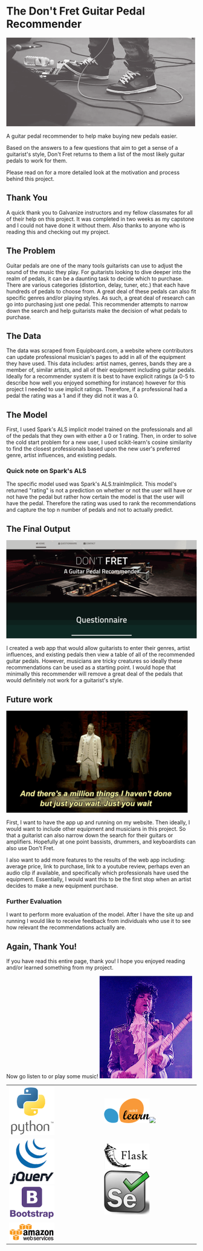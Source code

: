 # The Don't Fret Guitar Pedal Recommender

<img src="static/images/pedalboardstomp.jpg">

A guitar pedal recommender to help make buying new pedals easier.

Based on the answers to a few questions that aim to get a sense of a guitarist's style, Don't Fret returns to them a list of the most likely guitar pedals to work for them.

Please read on for a more detailed look at the motivation and process behind this project.

## Thank You

A quick thank you to Galvanize instructors and my fellow classmates for all of their help on this project. It was completed in two weeks as my capstone and I could not have done it without them. Also thanks to anyone who is reading this and checking out my project.

## The Problem

Guitar pedals are one of the many tools guitarists can use to adjust the sound of the music they play.
For guitarists looking to dive deeper into the realm of pedals, it can be a daunting task to decide which to purchase. There are various categories (distortion, delay, tuner, etc.) that each have hundreds of pedals to choose from. A great deal of these pedals can also fit specific genres and/or playing styles. As such, a great deal of research can go into purchasing just one pedal. This recommender attempts to narrow down the search and help guitarists make the decision of what pedals to purchase.

## The Data

The data was scraped from Equipboard.com, a website where contributors can update professional musician's pages to add in all of the equipment they have used. This data includes: artist names, genres, bands they are a member of, similar artists, and all of their equipment including guitar pedals. Ideally for a recommender system it is best to have explicit ratings (a 0-5 to describe how well you enjoyed something for instance) however for this project I needed to use implicit ratings. Therefore, if a professional had a pedal the rating was a 1 and if they did not it was a 0.

## The Model

First, I used Spark's ALS implicit model trained on the professionals and all of the pedals that they own with either a 0 or 1 rating. Then, in order to solve the cold start problem for a new user, I used scikit-learn's cosine similarity to find the closest professionals based upon the new user's preferred genre, artist influences, and existing pedals.

### Quick note on Spark's ALS

The specific model used was Spark's ALS.trainImplicit. This model's returned "rating" is not a prediction on whether or not the user will have or not have the pedal but rather how certain the model is that the user will have the pedal. Therefore the rating was used to rank the recommendations and capture the top n number of pedals and not to actually predict.

## The Final Output

<img src="static/images/webappexample.gif">

I created a web app that would allow guitarists to enter their genres, artist influences, and existing pedals then view a table of all of the recommended guitar pedals. However, musicians are tricky creatures so ideally these recommendations can be used as a starting point. I would hope that minimally this recommender will remove a great deal of the pedals that would definitely not work for a guitarist's style.

## Future work

<img src="static/images/justyouwait.gif">

First, I want to have the app up and running on my website. Then ideally, I would want to include other equipment and musicians in this project. So that a guitarist can also narrow down the search for their guitars or amplifiers. Hopefully at one point bassists, drummers, and keyboardists can also use Don't Fret.

I also want to add more features to the results of the web app including: average price, link to purchase, link to a youtube review, perhaps even an audio clip if available, and specifically which professionals have used the equipment. Essentially, I would want this to be the first stop when an artist decides to make a new equipment purchase.

### Further Evaluation

I want to perform more evaluation of the model. After I have the site up and running I would like to receive feedback from individuals who use it to see how relevant the recommendations actually are.

## Again, Thank You!

If you have read this entire page, thank you! I hope you enjoyed reading and/or learned something from my project.

Now go listen to or play some music!
<img src="static/images/prince.gif">

<table border="0">
<tr>
<td><img src="static/images/python.png" width="120"></td>
<td><img src="static/images/sklearn.png" width="120"><img src="static/images/spark.png" width="120"></td>
</tr>
<tr>
<td><img src="static/images/jQuery.gif" width="120"><img src="static/images/bootstrap.gif" width="120"></td>
<td><img src="static/images/flask.png" width="120"><img src="static/images/selenium.png" width="120"></td>
</tr>
<tr>
<td><img src="static/images/aws.png" width="120"></td>
</tr>
</table>
<!-- ![alt-text-1](static/images/python.png)
![alt-text-2](static/images/sklearn.png) ![alt-text-3](static/images/spark.png)
![alt-text-4](static/images/jQuery.gif) ![alt-text-5](static/images/bootstrap.gif)
![alt-text-6](static/images/flask.png) ![alt-text-7](static/images/selenium.png)
![alt-text-8](static/images/aws.png) -->


